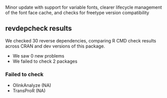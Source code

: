Minor update with support for variable fonts, clearer lifecycle management of
the font face cache, and checks for freetype version compatibility

## revdepcheck results

We checked 30 reverse dependencies, comparing R CMD check results across CRAN and dev versions of this package.

 * We saw 0 new problems
 * We failed to check 2 packages

### Failed to check

* OlinkAnalyze (NA)
* TransProR    (NA)

